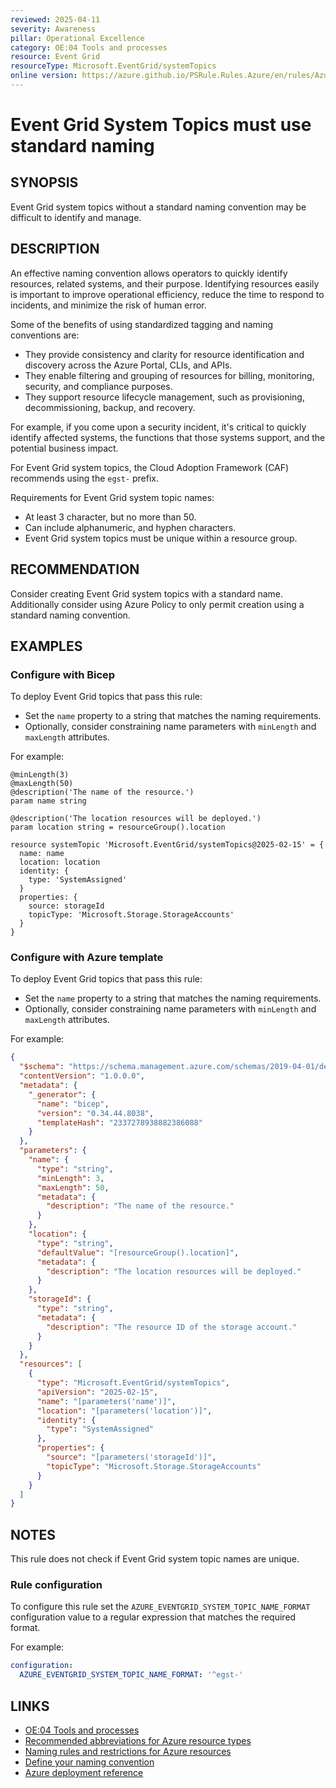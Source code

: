 ```yaml
---
reviewed: 2025-04-11
severity: Awareness
pillar: Operational Excellence
category: OE:04 Tools and processes
resource: Event Grid
resourceType: Microsoft.EventGrid/systemTopics
online version: https://azure.github.io/PSRule.Rules.Azure/en/rules/Azure.EventGrid.SystemTopicNaming/
---
```


# Event Grid System Topics must use standard naming

## SYNOPSIS

Event Grid system topics without a standard naming convention may be difficult to identify and manage.

## DESCRIPTION

An effective naming convention allows operators to quickly identify resources, related systems, and their purpose.
Identifying resources easily is important to improve operational efficiency, reduce the time to respond to incidents,
and minimize the risk of human error.

Some of the benefits of using standardized tagging and naming conventions are:

- They provide consistency and clarity for resource identification and discovery across the Azure Portal, CLIs, and APIs.
- They enable filtering and grouping of resources for billing, monitoring, security, and compliance purposes.
- They support resource lifecycle management, such as provisioning, decommissioning, backup, and recovery.

For example, if you come upon a security incident, it's critical to quickly identify affected systems,
the functions that those systems support, and the potential business impact.

For Event Grid system topics, the Cloud Adoption Framework (CAF) recommends using the `egst-` prefix.

Requirements for Event Grid system topic names:

- At least 3 character, but no more than 50.
- Can include alphanumeric, and hyphen characters.
- Event Grid system topics must be unique within a resource group.

## RECOMMENDATION

Consider creating Event Grid system topics with a standard name.
Additionally consider using Azure Policy to only permit creation using a standard naming convention.

## EXAMPLES

### Configure with Bicep

To deploy Event Grid topics that pass this rule:

- Set the `name` property to a string that matches the naming requirements.
- Optionally, consider constraining name parameters with `minLength` and `maxLength` attributes.

For example:

```bicep
@minLength(3)
@maxLength(50)
@description('The name of the resource.')
param name string

@description('The location resources will be deployed.')
param location string = resourceGroup().location

resource systemTopic 'Microsoft.EventGrid/systemTopics@2025-02-15' = {
  name: name
  location: location
  identity: {
    type: 'SystemAssigned'
  }
  properties: {
    source: storageId
    topicType: 'Microsoft.Storage.StorageAccounts'
  }
}
```

<!-- external:avm avm/res/event-grid/system-topic name -->

### Configure with Azure template

To deploy Event Grid topics that pass this rule:

- Set the `name` property to a string that matches the naming requirements.
- Optionally, consider constraining name parameters with `minLength` and `maxLength` attributes.

For example:

```json
{
  "$schema": "https://schema.management.azure.com/schemas/2019-04-01/deploymentTemplate.json#",
  "contentVersion": "1.0.0.0",
  "metadata": {
    "_generator": {
      "name": "bicep",
      "version": "0.34.44.8038",
      "templateHash": "2337278938882386088"
    }
  },
  "parameters": {
    "name": {
      "type": "string",
      "minLength": 3,
      "maxLength": 50,
      "metadata": {
        "description": "The name of the resource."
      }
    },
    "location": {
      "type": "string",
      "defaultValue": "[resourceGroup().location]",
      "metadata": {
        "description": "The location resources will be deployed."
      }
    },
    "storageId": {
      "type": "string",
      "metadata": {
        "description": "The resource ID of the storage account."
      }
    }
  },
  "resources": [
    {
      "type": "Microsoft.EventGrid/systemTopics",
      "apiVersion": "2025-02-15",
      "name": "[parameters('name')]",
      "location": "[parameters('location')]",
      "identity": {
        "type": "SystemAssigned"
      },
      "properties": {
        "source": "[parameters('storageId')]",
        "topicType": "Microsoft.Storage.StorageAccounts"
      }
    }
  ]
}
```

## NOTES

This rule does not check if Event Grid system topic names are unique.

<!-- caf:note name-format -->

### Rule configuration

<!-- module:config rule AZURE_EVENTGRID_SYSTEM_TOPIC_NAME_FORMAT -->

To configure this rule set the `AZURE_EVENTGRID_SYSTEM_TOPIC_NAME_FORMAT` configuration value to a regular expression
that matches the required format.

For example:

```yaml
configuration:
  AZURE_EVENTGRID_SYSTEM_TOPIC_NAME_FORMAT: '^egst-'
```

## LINKS

- [OE:04 Tools and processes](https://learn.microsoft.com/azure/well-architected/operational-excellence/tools-processes)
- [Recommended abbreviations for Azure resource types](https://learn.microsoft.com/azure/cloud-adoption-framework/ready/azure-best-practices/resource-abbreviations)
- [Naming rules and restrictions for Azure resources](https://learn.microsoft.com/azure/azure-resource-manager/management/resource-name-rules)
- [Define your naming convention](https://learn.microsoft.com/azure/cloud-adoption-framework/ready/azure-best-practices/resource-naming)
- [Azure deployment reference](https://learn.microsoft.com/azure/templates/microsoft.eventgrid/systemtopics)

